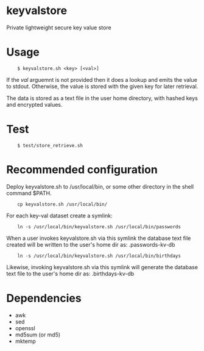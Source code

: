 # keyvalstore
Private lightweight secure key value store

# Usage

```
    $ keyvalstore.sh <key> [<val>]
```

If the *val* arguemnt is not provided then it does a lookup and emits
the value to stdout.  Otherwise, the value is stored with the given
key for later retrieval.

The data is stored as a text file in the user home directory, with hashed
keys and encrypted values.


# Test

```
    $ test/store_retrieve.sh
```


# Recommended configuration

Deploy keyvalstore.sh to /usr/local/bin, or some other directory in the
shell command $PATH.

```
    cp keyvalstore.sh /usr/local/bin/
````

For each key-val dataset create a symlink:

```
    ln -s /usr/local/bin/keyvalstore.sh /usr/local/bin/passwords
```

When a user invokes keyvalstore.sh via this symlink the database text file
created will be written to the user's home dir as: .passwords-kv-db

```
    ln -s /usr/local/bin/keyvalstore.sh /usr/local/bin/birthdays
```

Likewise, invoking keyvalstore.sh via this symlink will generate the database
text file to the user's home dir as: .birthdays-kv-db

# Dependencies

- awk
- sed
- openssl
- md5sum (or md5)
- mktemp
